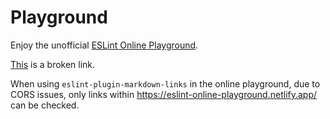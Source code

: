 # Playground

Enjoy the unofficial [ESLint Online Playground](https://eslint-online-playground.netlify.app/).

[This](https://eslint-online-playground.netlify.app/dead) is a broken link.

When using `eslint-plugin-markdown-links` in the online playground, due to CORS issues, only links within <https://eslint-online-playground.netlify.app/> can be checked.
